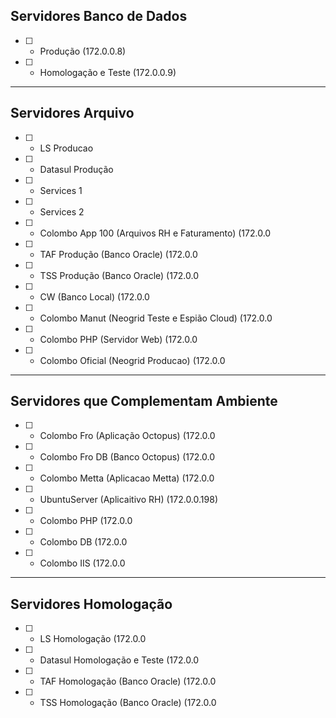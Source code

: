 ## Servidores Banco de Dados

- [ ] - Produção				(172.0.0.8)
- [ ] - Homologação e Teste		(172.0.0.9)


***


## Servidores Arquivo

- [ ] - LS Producao 
- [ ] - Datasul Produção
- [ ] - Services 1
- [ ] - Services 2
- [ ] - Colombo App 100		(Arquivos RH e Faturamento)		(172.0.0
- [ ] - TAF Produção		(Banco Oracle)					(172.0.0
- [ ] - TSS Produção		(Banco Oracle)					(172.0.0
- [ ] - CW					(Banco Local)					(172.0.0
- [ ] - Colombo Manut		(Neogrid Teste e Espião Cloud)	(172.0.0
- [ ] - Colombo PHP			(Servidor Web)					(172.0.0
- [ ] - Colombo Oficial		(Neogrid Producao)				(172.0.0


***


## Servidores que Complementam Ambiente

- [ ] - Colombo Fro		(Aplicação Octopus)	(172.0.0
- [ ] - Colombo Fro DB	(Banco Octopus)		(172.0.0
- [ ] - Colombo Metta	(Aplicacao Metta)	(172.0.0
- [ ] - UbuntuServer	(Aplicaitivo RH)	(172.0.0.198)
- [ ] - Colombo PHP							(172.0.0
- [ ] - Colombo DB							(172.0.0
- [ ] - Colombo IIS							(172.0.0


***


## Servidores Homologação
- [ ] - LS Homologação										(172.0.0			
- [ ] - Datasul Homologação e Teste							(172.0.0
- [ ] - TAF Homologação					(Banco Oracle)		(172.0.0
- [ ] - TSS Homologação 				(Banco Oracle)		(172.0.0
